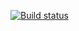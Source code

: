 [![Build status](https://ci.appveyor.com/api/projects/status/0teogftf30uqexr7?svg=true)](https://ci.appveyor.com/project/MarinaSuhareva/carat-7-75o0k)
